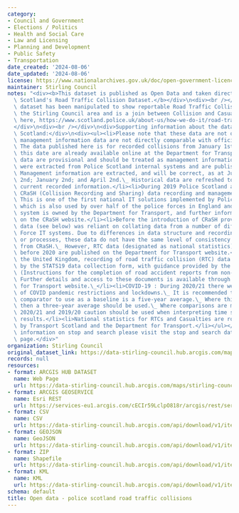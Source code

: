 ```yaml
---
category:
- Council and Government
- Elections / Politics
- Health and Social Care
- Law and Licensing
- Planning and Development
- Public Safety
- Transportation
date_created: '2024-08-06'
date_updated: '2024-08-06'
license: https://www.nationalarchives.gov.uk/doc/open-government-licence/version/3/
maintainer: Stirling Council
notes: "<div><b>This dataset is published as Open Data and taken directly from Police\
  \ Scotland's Road Traffic Collision Dataset.</b></div>\n<div><br /></div>\n<div>The\
  \ dataset has been manipulated to show reportable Road Traffic Collisions within\
  \ the Stirling Council area and is a join between Collision and Casualty data available\
  \ here, https://www.scotland.police.uk/about-us/how-we-do-it/road-traffic-collision-data/\_\
  </div>\n<div><br /></div>\n<div>Supporting information about the data from Police\
  \ Scotland:</div>\n<div><ul><li>Please note that these data are not official statistics.</li><li>These\
  \ management information data are not directly comparable with official statistics.\
  \ The data published here is for recorded collisions from January 1st\_ Data before\
  \ this date are already available online at the Department for Transport (see below).</li><li>All\
  \ data are provisional and should be treated as management information. These data\
  \ were extracted from Police Scotland internal systems and are published quarterly.\
  \ Management information are extracted, and will be correct, as at July 2nd; October\
  \ 2nd; January 2nd; and April 2nd.\_ Historical data are refreshed to show the most\
  \ current recorded information.</li><li>During 2019 Police Scotland adopted the\
  \ CRaSH (Collision Recording and Sharing) data recording and management solution.\
  \ This is one of the first national IT solutions implemented by Police Scotland,\
  \ which is also used by over half of the police forces in England and Wales. The\
  \ system is owned by the Department for Transport, and further information is available\
  \ on the CRaSH website.</li><li>Before the introduction of CRaSH provision of STATS19\
  \ data (see below) was reliant on collating data from a number of different legacy\
  \ Force IT systems. Due to differences in data structure and recording practices\
  \ or processes, these data do not have the same level of consistency as that available\
  \ from CRaSH.\_ However, RTC data (designated as national statistics) for the period\
  \ before 2020 are published on the Department for Transport website.</li><li>Within\
  \ the United Kingdom, recording of road traffic collision (RTC) data is governed\
  \ by the STATS19 data collection form, with guidance provided by the STATS20 Manual\
  \ (Instructions for the completion of road accident reports from non-CRASH sources).\
  \ Further details and access to these documents is available through the Department\
  \ for Transport website.\_</li><li>COVID-19 : During 2020/21 there were a variety\
  \ of COVID pandemic restrictions and lockdowns.\_ It is recommended that the primary\
  \ comparator to use as a baseline is a five-year average.\_ Where this is not available,\
  \ then a three-year average should be used.\_ Where comparisons are made between\
  \ 2020/21 and 2019/20 caution should be used when interpreting time series or analytical\
  \ results.</li><li>National statistics for RTCs and Casualties are routinely published\
  \ by Transport Scotland and the Department for Transport.</li></ul></div>\n<div>For\
  \ information on stop and search please visit the stop and search data publication\
  \ page.</div>"
organization: Stirling Council
original_dataset_link: https://data-stirling-council.hub.arcgis.com/maps/stirling-council::open-data-police-scotland-road-traffic-collisions
records: null
resources:
- format: ARCGIS HUB DATASET
  name: Web Page
  url: https://data-stirling-council.hub.arcgis.com/maps/stirling-council::open-data-police-scotland-road-traffic-collisions
- format: ARCGIS GEOSERVICE
  name: Esri REST
  url: https://services-eu1.arcgis.com/cECIr59LclpO818r/arcgis/rest/services/open_data_police_scotland_road_traffic_collisions/FeatureServer/0
- format: CSV
  name: CSV
  url: https://data-stirling-council.hub.arcgis.com/api/download/v1/items/4669ba0fc2434ec493c1032d201a91b5/csv?layers=0
- format: GEOJSON
  name: GeoJSON
  url: https://data-stirling-council.hub.arcgis.com/api/download/v1/items/4669ba0fc2434ec493c1032d201a91b5/geojson?layers=0
- format: ZIP
  name: Shapefile
  url: https://data-stirling-council.hub.arcgis.com/api/download/v1/items/4669ba0fc2434ec493c1032d201a91b5/shapefile?layers=0
- format: KML
  name: KML
  url: https://data-stirling-council.hub.arcgis.com/api/download/v1/items/4669ba0fc2434ec493c1032d201a91b5/kml?layers=0
schema: default
title: Open data - police scotland road traffic collisions
---
```

